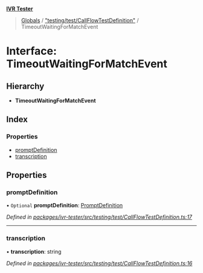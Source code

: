 **[IVR Tester](../README.md)**

> [Globals](../README.md) / ["testing/test/CallFlowTestDefinition"](../modules/_testing_test_callflowtestdefinition_.md) / TimeoutWaitingForMatchEvent

# Interface: TimeoutWaitingForMatchEvent

## Hierarchy

* **TimeoutWaitingForMatchEvent**

## Index

### Properties

* [promptDefinition](_testing_test_callflowtestdefinition_.timeoutwaitingformatchevent.md#promptdefinition)
* [transcription](_testing_test_callflowtestdefinition_.timeoutwaitingformatchevent.md#transcription)

## Properties

### promptDefinition

• `Optional` **promptDefinition**: [PromptDefinition](_testing_test_conditions_promptdefinition_.promptdefinition.md)

*Defined in [packages/ivr-tester/src/testing/test/CallFlowTestDefinition.ts:17](https://github.com/SketchingDev/ivr-tester/blob/aa015fb/packages/ivr-tester/src/testing/test/CallFlowTestDefinition.ts#L17)*

___

### transcription

•  **transcription**: string

*Defined in [packages/ivr-tester/src/testing/test/CallFlowTestDefinition.ts:16](https://github.com/SketchingDev/ivr-tester/blob/aa015fb/packages/ivr-tester/src/testing/test/CallFlowTestDefinition.ts#L16)*

